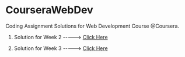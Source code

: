 # CourseraWebDev
Coding Assignment Solutions for Web Development Course @Coursera.

1. Solution for Week 2 -----> [Click Here](https://ks2412.github.io/CourseraWebDev/Week_2/)

1. Solution for Week 3 -----> [Click Here](https://ks2412.github.io/CourseraWebDev/Week_3/)
